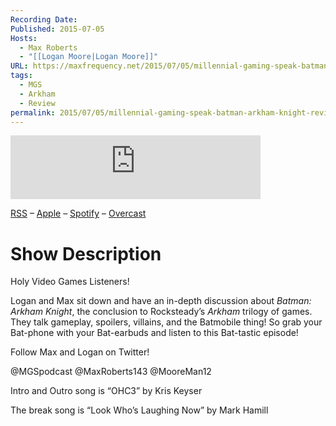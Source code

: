 ```yaml
---
Recording Date: 
Published: 2015-07-05
Hosts:
  - Max Roberts
  - "[[Logan Moore|Logan Moore]]"
URL: https://maxfrequency.net/2015/07/05/millennial-gaming-speak-batman-arkham-knight-review-discussion/
tags:
  - MGS
  - Arkham
  - Review
permalink: 2015/07/05/millennial-gaming-speak-batman-arkham-knight-review-discussion/
---
```

<iframe src="https://podcasters.spotify.com/pod/show/millennialgamingspeak/embed/episodes/Batman-Arkham-Knight-Review-Discussion-e1adhrh/a-a6ts43i" height="102px" width="400px" frameborder="0" scrolling="no"></iframe>

[RSS](https://anchor.fm/s/74aa3858/podcast/rss) – [Apple](https://podcasts.apple.com/us/podcast/episode-3-gdc-wrap-up/id1000915981?i=1000542222515) – [Spotify](https://open.spotify.com/episode/7wePXT4Bt22LWifVLx3n8y) – [Overcast](https://overcast.fm/+EtIgeWxEU)
# Show Description

Holy Video Games Listeners!

Logan and Max sit down and have an in-depth discussion about *Batman: Arkham Knight*, the conclusion to Rocksteady’s *Arkham* trilogy of games. They talk gameplay, spoilers, villains, and the Batmobile thing! So grab your Bat-phone with your Bat-earbuds and listen to this Bat-tastic episode!

Follow Max and Logan on Twitter!

@MGSpodcast
@MaxRoberts143
@MooreMan12

Intro and Outro song is “OHC3” by Kris Keyser

The break song is “Look Who’s Laughing Now” by Mark Hamill